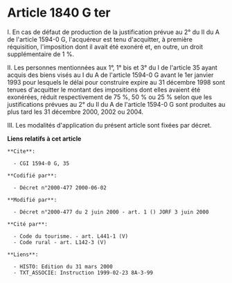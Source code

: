 # Article 1840 G ter

I. En cas de défaut de production de la justification prévue au 2° du II du A de l'article 1594-0 G, l'acquéreur est tenu
d'acquitter, à première réquisition, l'imposition dont il avait été exonéré et, en outre, un droit supplémentaire de 1 %.

II. Les personnes mentionnées aux 1°, 1° bis et 3° du I de l'article 35 ayant acquis des biens visés au I du A de l'article
1594-0 G avant le 1er janvier 1993 pour lesquels le délai pour construire expire au 31 décembre 1998 sont tenues d'acquitter
le montant des impositions dont elles avaient été exonérées, réduit respectivement de 75 %, 50 % ou 25 % selon que les
justifications prévues au 2° du II du A de l'article 1594-0 G sont produites au plus tard les 31 décembre 2000, 2002 ou 2004.

III. Les modalités d'application du présent article sont fixées par décret.

**Liens relatifs à cet article**

	**Cite**:

	  - CGI 1594-0 G, 35

	**Codifié par**:

	  - Décret n°2000-477 2000-06-02

	**Modifié par**:

	  - Décret n°2000-477 du 2 juin 2000 - art. 1 () JORF 3 juin 2000

	**Cité par**:

	  - Code du tourisme. - art. L441-1 (V)
	  - Code rural - art. L142-3 (V)

	**Liens**:

	  - HISTO: Edition du 31 mars 2000
	  - TXT_ASSOCIE: Instruction 1999-02-23 8A-3-99
